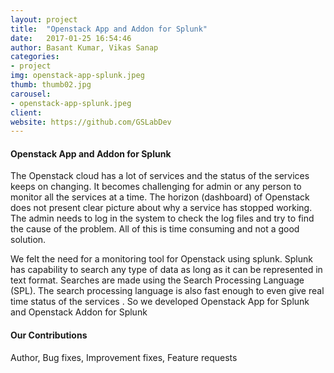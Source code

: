```yaml
---
layout: project
title:  "Openstack App and Addon for Splunk"
date:   2017-01-25 16:54:46
author: Basant Kumar, Vikas Sanap
categories:
- project
img: openstack-app-splunk.jpeg
thumb: thumb02.jpg
carousel:
- openstack-app-splunk.jpeg
client: 
website: https://github.com/GSLabDev
---
```


#### Openstack App and Addon for Splunk
The Openstack cloud  has a lot of services and the status of the services keeps on changing. It becomes challenging for admin or any 
person to monitor all the services at a time. The horizon (dashboard) of Openstack does not present clear picture about why a service 
has stopped working. The admin needs to log in the system to check the log files and try to find the cause of the problem. All of this is time consuming and not a good solution. 

We felt the need for a monitoring tool for Openstack using splunk. Splunk has capability to search any type of data as long as it can 
be represented in text format. Searches are made using the Search Processing Language (SPL). The search processing language is also fast 
enough to even give real time status of the services . So we developed Openstack App for Splunk and Openstack Addon for Splunk

#### Our Contributions
Author, Bug fixes, Improvement fixes, Feature requests
